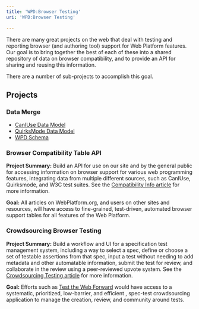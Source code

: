 ```yaml
---
title: 'WPD:Browser Testing'
uri: 'WPD:Browser Testing'

---
```

There are many great projects on the web that deal with testing and reporting browser (and authoring tool) support for Web Platform features. Our goal is to bring together the best of each of these into a shared repository of data on browser compatibility, and to provide an API for sharing and reusing this information.

There are a number of sub-projects to accomplish this goal.

## Projects

### Data Merge

-   [CanIUse Data Model](/WPD:Browser_Testing/CanIUse)
-   [QuirksMode Data Model](/WPD:Browser_Testing/QuirksMode)
-   [WPD Schema](/WPD:Browser_Testing/Schema)

### Browser Compatibility Table API

**Project Summary:** Build an API for use on our site and by the general public for accessing information on browser support for various web programming features, integrating data from multiple different sources, such as CanIUse, Quirksmode, and W3C test suites. See the [Compatibility Info article](/WPD:Compatibility_Info) for more information.

**Goal:** All articles on WebPlatform.org, and users on other sites and resources, will have access to fine-grained, test-driven, automated browser support tables for all features of the Web Platform.

### Crowdsourcing Browser Testing

**Project Summary:** Build a workflow and UI for a specification test management system, including a way to select a spec, define or choose a set of testable assertions from that spec, input a test without needing to add metadata and other automatable information, submit the test for review, and collaborate in the review using a peer-reviewed upvote system. See the [Crowdsourcing Testing article](/WPD:Crowdsourcing_Testing) for more information.

**Goal:** Efforts such as [Test the Web Forward](http://testthewebforward.org/) would have access to a systematic, prioritized, low-barrier, and efficient , spec-test crowdsourcing application to manage the creation, review, and community around tests.
